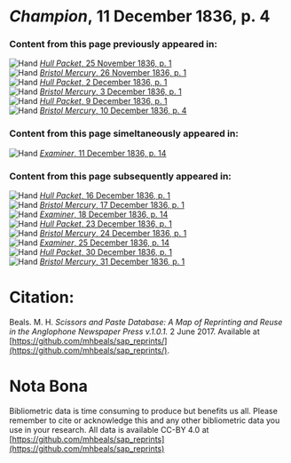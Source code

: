 # *Champion*, 11 December 1836, p. 4  
  
### Content from this page previously appeared in:  
![Hand](http://scissorsandpaste.net/wp-content/uploads/2017/06/smallhandpointer.png) [*Hull Packet*, 25 November 1836, p. 1](https://mhbeals.github.io/sap_html/Hull-Packet/Hull-Packet-25-November-1836-p-1)  
![Hand](http://scissorsandpaste.net/wp-content/uploads/2017/06/smallhandpointer.png) [*Bristol Mercury*, 26 November 1836, p. 1](https://mhbeals.github.io/sap_html/Bristol-Mercury/Bristol-Mercury-26-November-1836-p-1)  
![Hand](http://scissorsandpaste.net/wp-content/uploads/2017/06/smallhandpointer.png) [*Hull Packet*, 2 December 1836, p. 1](https://mhbeals.github.io/sap_html/Hull-Packet/Hull-Packet-2-December-1836-p-1)  
![Hand](http://scissorsandpaste.net/wp-content/uploads/2017/06/smallhandpointer.png) [*Bristol Mercury*, 3 December 1836, p. 1](https://mhbeals.github.io/sap_html/Bristol-Mercury/Bristol-Mercury-3-December-1836-p-1)  
![Hand](http://scissorsandpaste.net/wp-content/uploads/2017/06/smallhandpointer.png) [*Hull Packet*, 9 December 1836, p. 1](https://mhbeals.github.io/sap_html/Hull-Packet/Hull-Packet-9-December-1836-p-1)  
![Hand](http://scissorsandpaste.net/wp-content/uploads/2017/06/smallhandpointer.png) [*Bristol Mercury*, 10 December 1836, p. 4](https://mhbeals.github.io/sap_html/Bristol-Mercury/Bristol-Mercury-10-December-1836-p-4)  
  
### Content from this page simeltaneously appeared in:  
![Hand](http://scissorsandpaste.net/wp-content/uploads/2017/06/smallhandpointer.png) [*Examiner*, 11 December 1836, p. 14](https://mhbeals.github.io/sap_html/Examiner/Examiner-11-December-1836-p-14)  
  
### Content from this page subsequently appeared in:  
![Hand](http://scissorsandpaste.net/wp-content/uploads/2017/06/smallhandpointer.png) [*Hull Packet*, 16 December 1836, p. 1](https://mhbeals.github.io/sap_html/Hull-Packet/Hull-Packet-16-December-1836-p-1)  
![Hand](http://scissorsandpaste.net/wp-content/uploads/2017/06/smallhandpointer.png) [*Bristol Mercury*, 17 December 1836, p. 1](https://mhbeals.github.io/sap_html/Bristol-Mercury/Bristol-Mercury-17-December-1836-p-1)  
![Hand](http://scissorsandpaste.net/wp-content/uploads/2017/06/smallhandpointer.png) [*Examiner*, 18 December 1836, p. 14](https://mhbeals.github.io/sap_html/Examiner/Examiner-18-December-1836-p-14)  
![Hand](http://scissorsandpaste.net/wp-content/uploads/2017/06/smallhandpointer.png) [*Hull Packet*, 23 December 1836, p. 1](https://mhbeals.github.io/sap_html/Hull-Packet/Hull-Packet-23-December-1836-p-1)  
![Hand](http://scissorsandpaste.net/wp-content/uploads/2017/06/smallhandpointer.png) [*Bristol Mercury*, 24 December 1836, p. 1](https://mhbeals.github.io/sap_html/Bristol-Mercury/Bristol-Mercury-24-December-1836-p-1)  
![Hand](http://scissorsandpaste.net/wp-content/uploads/2017/06/smallhandpointer.png) [*Examiner*, 25 December 1836, p. 14](https://mhbeals.github.io/sap_html/Examiner/Examiner-25-December-1836-p-14)  
![Hand](http://scissorsandpaste.net/wp-content/uploads/2017/06/smallhandpointer.png) [*Hull Packet*, 30 December 1836, p. 1](https://mhbeals.github.io/sap_html/Hull-Packet/Hull-Packet-30-December-1836-p-1)  
![Hand](http://scissorsandpaste.net/wp-content/uploads/2017/06/smallhandpointer.png) [*Bristol Mercury*, 31 December 1836, p. 1](https://mhbeals.github.io/sap_html/Bristol-Mercury/Bristol-Mercury-31-December-1836-p-1)  


# Citation: 

Beals. M. H. *Scissors and Paste Database: A Map of Reprinting and Reuse in the Anglophone Newspaper Press v.1.0.1.* 2 June 2017. Available at [https://github.com/mhbeals/sap_reprints/](https://github.com/mhbeals/sap_reprints/). 

# Nota Bona

Bibliometric data is time consuming to produce but benefits us all. Please remember to cite or acknowledge this and any other bibliometric data you use in your research. All data is available CC-BY 4.0 at [https://github.com/mhbeals/sap_reprints](https://github.com/mhbeals/sap_reprints)